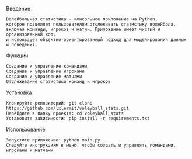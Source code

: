 Введение

    Волейбольная статистика - консольное приложение на Python,
    которое позволяет пользователям отслеживать статистику волейбола,
    включая команды, игроков и матчи. Приложение имеет чистый и организованный код,
    и использует объектно-ориентированный подход для моделирования данных и поведения.

Функции

    Создание и управление командами
    Создание и управление игроками
    Создание и управление матчами
    Отслеживание статистики команд и игроков

Установка

    Клонируйте репозиторий: git clone https://github.com/lxlermit/voleyball_stats.git
    Перейдите в папку проекта: cd voleyball_stats
    Установите зависимости: pip install -r requirements.txt

Использование

    Запустите приложение: python main.py
    Следуйте инструкциям в меню, чтобы создать и управлять командами, игроками и матчами
